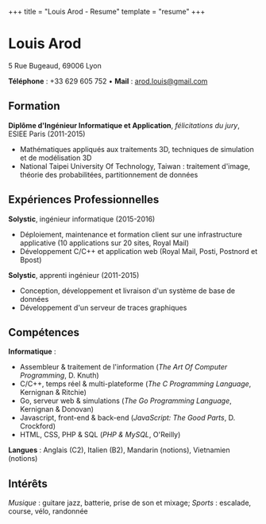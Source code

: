 +++
title = "Louis Arod - Resume"
template = "resume"
+++
<!--<div class="picture-container"><image class="picture" src="pictures/IMG_20161108_172525.jpg" /></div>-->
Louis Arod
==========

5 Rue Bugeaud, 69006 Lyon

**Téléphone** : +33 629 605 752 • **Mail** : arod.louis@gmail.com

Formation
---------

**Diplôme d'Ingénieur Informatique et Application**, *félicitations du jury*, ESIEE Paris (2011-2015)

-	Mathématiques appliqués aux traitements 3D, techniques de simulation et de modélisation 3D
-	National Taipei University Of Technology, Taiwan : traitement d'image, théorie des probabilitées, partitionnement de données

Expériences Professionnelles
----------------------------

**Solystic**, ingénieur informatique (2015-2016)

-	Déploiement, maintenance et formation client sur une infrastructure applicative (10 applications sur 20 sites, Royal Mail)
-	Développement C/C++ et application web (Royal Mail, Posti, Postnord et Bpost)

**Solystic**, apprenti ingénieur (2011-2015)

-	Conception, développement et livraison d'un système de base de données
-	Développement d'un serveur de traces graphiques

Compétences
-----------

**Informatique** :

-	Assembleur & traitement de l'information (*The Art Of Computer Programming*, D. Knuth)
-	C/C++, temps réel & multi-plateforme (*The C Programming Language*, Kernignan & Ritchie)
-	Go, serveur web & simulations (*The Go Programming Language*, Kernignan & Donovan)
-	Javascript, front-end & back-end (*JavaScript: The Good Parts*, D. Crockford)
-	HTML, CSS, PHP & SQL (*PHP & MySQL*, O'Reilly)

**Langues** : Anglais (C2), Italien (B2), Mandarin (notions), Vietnamien (notions)

Intérêts
--------

*Musique* : guitare jazz, batterie, prise de son et mixage; *Sports* : escalade, course, vélo, randonnée
